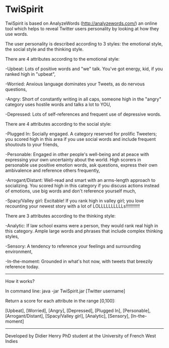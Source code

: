 # TwiSpirit
TwiSpirit is based on AnalyzeWords (http://analyzewords.com/) an online tool which helps to reveal Twitter users personality by looking at how they use words.

The user personality is described according to 3 styles: the emotional style, the social style and the thinking style.

There are 4 attributes according to the emotional style:

-Upbeat: Lots of positive words and "we" talk. You've got energy, kid, if you ranked high in "upbeat",
  
-Worried: Anxious language dominates your Tweets, as do nervous questions,
 
-Angry: Short of constantly writing in all caps, someone high in the "angry" category uses hostile words and talks a lot to YOU,
 
-Depressed: Lots of self-references and frequent use of depressive words.

There are 4 attributes according to the social style:

-Plugged In: Socially engaged. A category reserved for prolific Tweeters; you scored high in this area if you use social words and include frequent shoutouts to your friends,

-Personable: Engaged in other people's well-being and at peace with expressing your own uncertainty about the world. High scorers in personable use positive emotion words, ask questions, express their own ambivalence and reference others frequently,

-Arrogant/Distant: Well-read and smart with an arms-length approach to socializing. You scored high in this category if you discuss actions instead of emotions, use big words and don't reference yourself much,

-Spacy/Valley girl: Excitable! If you rank high in valley girl; you love recounting your newest story with a lot of LOLLLLLLLLLLs!!!!!!!!!!!


There are 3 attributes according to the thinking style:

-Analytic: If law school exams were a person, they would rank real high in this category. Ample large words and phrases that include complex thinking styles,

-Sensory: A tendency to reference your feelings and surrounding environment,

-In-the-moment: Grounded in what's hot now, with tweets that breezily reference today.

----------------------------------------------

How it works?

In command line: java -jar TwiSpirit.jar [Twitter username]

Return a score for each attribute in the range [0,100]:

[Upbeat], [Worried], [Angry], [Depressed], [Plugged In], [Personable], [Arrogant/Distant], [Spacy/Valley girl], [Analytic], [Sensory], [In-the-moment]

----------------------------------------------

Developed by Didier Henry PhD student at the University of French West Indies
